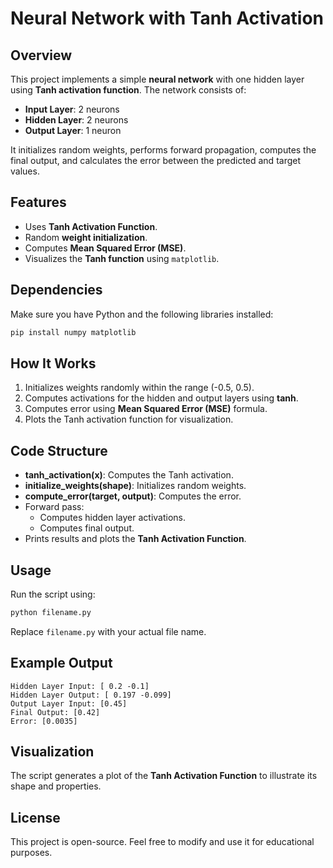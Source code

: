 # Neural Network with Tanh Activation

## Overview
This project implements a simple **neural network** with one hidden layer using **Tanh activation function**. The network consists of:
- **Input Layer**: 2 neurons
- **Hidden Layer**: 2 neurons
- **Output Layer**: 1 neuron

It initializes random weights, performs forward propagation, computes the final output, and calculates the error between the predicted and target values.

## Features
- Uses **Tanh Activation Function**.
- Random **weight initialization**.
- Computes **Mean Squared Error (MSE)**.
- Visualizes the **Tanh function** using `matplotlib`.

## Dependencies
Make sure you have Python and the following libraries installed:
```bash
pip install numpy matplotlib
```

## How It Works
1. Initializes weights randomly within the range (-0.5, 0.5).
2. Computes activations for the hidden and output layers using **tanh**.
3. Computes error using **Mean Squared Error (MSE)** formula.
4. Plots the Tanh activation function for visualization.

## Code Structure
- **tanh_activation(x)**: Computes the Tanh activation.
- **initialize_weights(shape)**: Initializes random weights.
- **compute_error(target, output)**: Computes the error.
- Forward pass:
  - Computes hidden layer activations.
  - Computes final output.
- Prints results and plots the **Tanh Activation Function**.

## Usage
Run the script using:
```bash
python filename.py
```
Replace `filename.py` with your actual file name.

## Example Output
```
Hidden Layer Input: [ 0.2 -0.1]
Hidden Layer Output: [ 0.197 -0.099]
Output Layer Input: [0.45]
Final Output: [0.42]
Error: [0.0035]
```

## Visualization
The script generates a plot of the **Tanh Activation Function** to illustrate its shape and properties.

## License
This project is open-source. Feel free to modify and use it for educational purposes.

